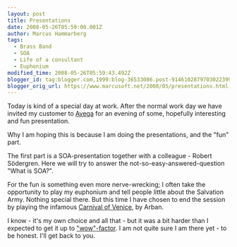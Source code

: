 ```yaml
---
layout: post
title: Presentations
date: 2008-05-26T05:59:00.001Z
author: Marcus Hammarberg
tags:
  - Brass Band
  - SOA
  - Life of a consultant
  - Euphonium
modified_time: 2008-05-26T05:59:43.492Z
blogger_id: tag:blogger.com,1999:blog-36533086.post-9146102879703022399
blogger_orig_url: https://www.marcusoft.net/2008/05/presentations.html
---
```


Today is kind of a special day at work. After the normal work day we have invited my customer to [Avega](http://www.avega.se/) for an evening of some, hopefully interesting and fun presentation.

Why I am hoping this is because I am doing the presentations, and the "fun" part.

The first part is a SOA-presentation together with a colleague - Robert Södergren. Here we will try to answer the not-so-easy-answered-question "What is SOA?".

For the fun is something even more nerve-wrecking; I often take the opportunity to play my euphonium and tell people little about the Salvation Army. Nothing special there. But this time I have chosen to end the session by playing the infamous [Carnival of Venice](http://en.wikipedia.org/wiki/Carnival_of_Venice_%28song%29), by Arban.

I know - it's my own choice and all that - but it was a bit harder than I expected to get it up to ["wow"-factor](http://www.youtube.com/watch?v=Aqw8v1ILB2g). I am not quite sure I am there yet - to be honest. I'll get back to you.
